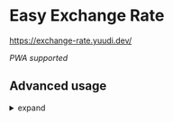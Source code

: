 # Easy Exchange Rate

<https://exchange-rate.yuudi.dev/>

*PWA supported*

## Advanced usage

<details>
  <summary>
  expand
  </summary>

### preset values

append optional query params to the url

- `fromCurrency`: fromCurrency
- `value`: value
- `toCurrency`: toCurrency, separated by comma


e.g. `https://exchange-rate.yuudi.dev/?fromCurrency=CNY&value=648&toCurrency=USD,JPY`

</details>
